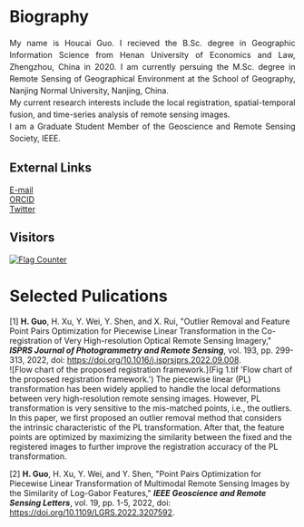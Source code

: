 # Biography
<p align = "justify" style="line-height:150%">
  My name is Houcai Guo. I recieved the B.Sc. degree in Geographic Information Science from Henan University of Economics and Law, Zhengzhou, China in 2020. I am currently persuing the M.Sc. degree in Remote Sensing of Geographical Environment at the School of Geography, Nanjing Normal University, Nanjing, China.<br>
  My current research interests include the local registration, spatial-temporal fusion, and time-series analysis of remote sensing images.<br>
  I am a Graduate Student Member of the Geoscience and Remote Sensing Society, IEEE.<br>
</p>

## External Links
  [E-mail](mailto:guohoucai@nnu.edu.cn)<br> 
  [ORCID](https://orcid.org/0000-0001-8275-5316)<br> 
  [Twitter](https://twitter.com/naivechild_ghc)<br> 

## Visitors
<a href="http://s01.flagcounter.com/more/MrL"><img src="https://s01.flagcounter.com/map/MrL/size_l/txt_000000/border_CCCCCC/pageviews_1/viewers_0/flags_0/" alt="Flag Counter" border="0"></a>

# Selected Pulications  
[1] **H. Guo**, H. Xu, Y. Wei, Y. Shen, and X. Rui, "Outlier Removal and Feature Point Pairs Optimization for Piecewise Linear Transformation in the Co-registration of Very High-resolution Optical Remote Sensing Imagery," ***ISPRS Journal of Photogrammetry and Remote Sensing***, vol. 193, pp. 299-313, 2022, doi: <https://doi.org/10.1016/j.isprsjprs.2022.09.008>.<br> 
![Flow chart of the proposed registration framework.](Fig 1.tif 'Flow chart of the proposed registration framework.')
The piecewise linear (PL) transformation has been widely applied to handle the local deformations between very high-resolution remote sensing images. However, PL transformation is very sensitive to the mis-matched points, i.e., the outliers. In this paper, we first proposed an outlier removal method that considers the intrinsic characteristic of the PL transformation. After that, the feature points are optimized by maximizing the similarity between the fixed and the registered images to further improve the registration accuracy of the PL transformation.

[2] **H. Guo**, H. Xu, Y. Wei, and Y. Shen, "Point Pairs Optimization for Piecewise Linear Transformation of Multimodal Remote Sensing Images by the Similarity of Log-Gabor Features," ***IEEE Geoscience and Remote Sensing Letters***, vol. 19, pp. 1-5, 2022, doi: <https://doi.org/10.1109/LGRS.2022.3207592>.<br> 

